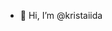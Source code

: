 - 👋 Hi, I’m @kristaiida

<!---
kristaiida/kristaiida is a ✨ special ✨ repository because its `README.md` (this file) appears on your GitHub profile.
You can click the Preview link to take a look at your changes.
--->
